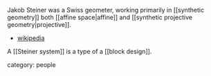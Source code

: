 Jakob Steiner was a Swiss geometer, working primarily in [[synthetic geometry]] both [[affine space|affine]] and [[synthetic projective geometry|projective]].

* [wikipedia](https://en.wikipedia.org/wiki/Jakob_Steiner)

A [[Steiner system]] is a type of a [[block design]].

category: people